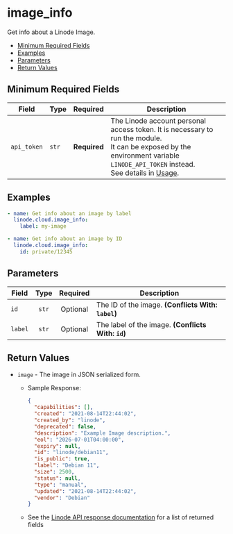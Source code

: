 # image_info

Get info about a Linode Image.

- [Minimum Required Fields](#minimum-required-fields)
- [Examples](#examples)
- [Parameters](#parameters)
- [Return Values](#return-values)

## Minimum Required Fields
| Field       | Type  | Required     | Description                                                                                                                                                                                                              |
|-------------|-------|--------------|--------------------------------------------------------------------------------------------------------------------------------------------------------------------------------------------------------------------------|
| `api_token` | `str` | **Required** | The Linode account personal access token. It is necessary to run the module. <br/>It can be exposed by the environment variable `LINODE_API_TOKEN` instead. <br/>See details in [Usage](https://github.com/linode/ansible_linode?tab=readme-ov-file#usage). |

## Examples

```yaml
- name: Get info about an image by label
  linode.cloud.image_info:
    label: my-image
```

```yaml
- name: Get info about an image by ID
  linode.cloud.image_info:
    id: private/12345
```


## Parameters

| Field     | Type | Required | Description                                                                  |
|-----------|------|----------|------------------------------------------------------------------------------|
| `id` | <center>`str`</center> | <center>Optional</center> | The ID of the image.  **(Conflicts With: `label`)** |
| `label` | <center>`str`</center> | <center>Optional</center> | The label of the image.  **(Conflicts With: `id`)** |

## Return Values

- `image` - The image in JSON serialized form.

    - Sample Response:
        ```json
        {
          "capabilities": [],
          "created": "2021-08-14T22:44:02",
          "created_by": "linode",
          "deprecated": false,
          "description": "Example Image description.",
          "eol": "2026-07-01T04:00:00",
          "expiry": null,
          "id": "linode/debian11",
          "is_public": true,
          "label": "Debian 11",
          "size": 2500,
          "status": null,
          "type": "manual",
          "updated": "2021-08-14T22:44:02",
          "vendor": "Debian"
        }
        ```
    - See the [Linode API response documentation](https://www.linode.com/docs/api/images/#image-view__responses) for a list of returned fields


